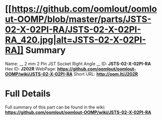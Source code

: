
[[https://github.com/oomlout/oomlout-OOMP/blob/master/parts/JSTS-02-X-02PI-RA/JSTS-02-X-02PI-RA_420.jpg|alt=JSTS-02-X-02PI-RA]] 
Summary
=================

Name: __ 2 mm 2 Pin JST Socket Right Angle __
ID: __JSTS-02-X-02PI-RA__
Hex ID: __J202R__
WebPage: __https://github.com/oomlout/oomlout-OOMP/wiki/JSTS-02-X-02PI-RA__
Short URL: __http://oom.lt/J202R__

Full Details
==========================
Full summary of this part can be found in the wiki:   
__https://github.com/oomlout/oomlout-OOMP/wiki/JSTS-02-X-02PI-RA__   

